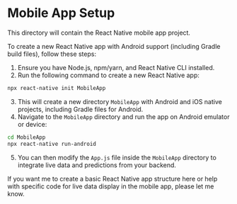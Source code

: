 # Mobile App Setup

This directory will contain the React Native mobile app project.

To create a new React Native app with Android support (including Gradle build files), follow these steps:

1. Ensure you have Node.js, npm/yarn, and React Native CLI installed.
2. Run the following command to create a new React Native app:

```bash
npx react-native init MobileApp
```

3. This will create a new directory `MobileApp` with Android and iOS native projects, including Gradle files for Android.
4. Navigate to the `MobileApp` directory and run the app on Android emulator or device:

```bash
cd MobileApp
npx react-native run-android
```

5. You can then modify the `App.js` file inside the `MobileApp` directory to integrate live data and predictions from your backend.

If you want me to create a basic React Native app structure here or help with specific code for live data display in the mobile app, please let me know.
